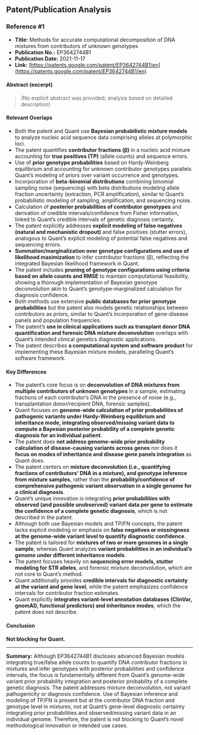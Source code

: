 ## Patent/Publication Analysis

### Reference #1

- **Title:** Methods for accurate computational decomposition of DNA mixtures from contributors of unknown genotypes  
- **Publication No.:** EP3642744B1  
- **Publication Date:** 2021-11-17  
- **Link:** [https://patents.google.com/patent/EP3642744B1/en](https://patents.google.com/patent/EP3642744B1/en)

#### Abstract (excerpt)

> (No explicit abstract was provided; analysis based on detailed description)

#### Relevant Overlaps

- Both the patent and Quant use **Bayesian probabilistic mixture models** to analyze nucleic acid sequence data comprising alleles at polymorphic loci.
- The patent quantifies **contributor fractions (β)** in a nucleic acid mixture accounting for **true positives (TP)** (allele counts) and sequence errors.
- Use of **prior genotype probabilities** based on Hardy-Weinberg equilibrium and accounting for unknown contributor genotypes parallels Quant’s modeling of priors over variant occurrence and genotypes.
- Incorporation of **beta-binomial distributions** combining binomial sampling noise (sequencing) with beta distributions modeling allele fraction uncertainty (extraction, PCR amplification), similar to Quant’s probabilistic modeling of sampling, amplification, and sequencing noise.
- Calculation of **posterior probabilities of contributor genotypes** and derivation of credible intervals/confidence from Fisher information, linked to Quant’s credible intervals of genetic diagnosis certainty.
- The patent explicitly addresses **explicit modeling of false negatives (natural and mechanistic dropout)** and false positives (stutter errors), analogous to Quant’s explicit modeling of potential false negatives and sequencing errors.
- **Summation/marginalization over genotype configurations and use of likelihood maximization** to infer contributor fractions (β), reflecting the integrated Bayesian likelihood framework in Quant.
- The patent includes **pruning of genotype configurations using criteria based on allele counts and RMSE** to maintain computational feasibility, showing a thorough implementation of Bayesian genotype deconvolution akin to Quant’s genotype-marginalized calculation for diagnosis confidence.
- Both methods use extensive **public databases for prior genotype probabilities** but the patent also models genetic relationships between contributors as priors, similar to Quant’s incorporation of gene-disease panels and population frequencies.
- The patent’s **use in clinical applications such as transplant donor DNA quantification and forensic DNA mixture deconvolution** overlaps with Quant’s intended clinical genetics diagnostic applications.
- The patent describes **a computational system and software product** for implementing these Bayesian mixture models, paralleling Quant’s software framework.

#### Key Differences

- The patent’s core focus is on **deconvolution of DNA mixtures from multiple contributors of unknown genotypes** in a sample, estimating fractions of each contributor’s DNA in the presence of noise (e.g., transplantation donor/recipient DNA, forensic samples).
- Quant focuses on **genome-wide calculation of prior probabilities of pathogenic variants under Hardy-Weinberg equilibrium and inheritance mode, integrating observed/missing variant data to compute a Bayesian posterior probability of a complete genetic diagnosis for an individual patient**.
- The patent does **not address genome-wide prior probability calculation of disease-causing variants across genes** nor does it **focus on modes of inheritance and disease gene panels integration** as Quant does.
- The patent centers on **mixture deconvolution (i.e., quantifying fractions of contributors’ DNA in a mixture), and genotype inference from mixture samples**, rather than the **probability/confidence of comprehensive pathogenic variant observation in a single genome for a clinical diagnosis**.
- Quant’s unique innovation is integrating **prior probabilities with observed (and possible unobserved) variant data per gene to estimate the confidence of a complete genetic diagnosis**, which is not described in the patent.
- Although both use Bayesian models and TP/FN concepts, the patent lacks explicit modeling or emphasis on **false negatives or missingness at the genome-wide variant level to quantify diagnostic confidence**.
- The patent is tailored for **mixtures of two or more genomes in a single sample**, whereas Quant analyzes **variant probabilities in an individual’s genome under different inheritance models**.
- The patent focuses heavily on **sequencing error models, stutter modeling for STR alleles**, and forensic mixture deconvolution, which are not core to Quant’s method.
- Quant additionally provides **credible intervals for diagnostic certainty at the variant and gene level**, while the patent emphasizes confidence intervals for contributor fraction estimates.
- Quant explicitly **integrates variant-level annotation databases (ClinVar, gnomAD, functional predictors) and inheritance modes**, which the patent does not describe.

#### Conclusion

**Not blocking for Quant.**

---

**Summary:** Although EP3642744B1 discloses advanced Bayesian models integrating true/false allele counts to quantify DNA contributor fractions in mixtures and infer genotypes with posterior probabilities and confidence intervals, the focus is fundamentally different from Quant’s genome-wide variant prior probability integration and posterior probability of a complete genetic diagnosis. The patent addresses mixture deconvolution, not variant pathogenicity or diagnosis confidence. Use of Bayesian inference and modeling of TP/FN is present but at the contributor DNA fraction and genotype level in mixtures, not at Quant’s gene-level diagnostic certainty integrating prior probabilities and observed/missing variant data in an individual genome. Therefore, the patent is not blocking to Quant’s novel methodological innovation or intended use cases.

